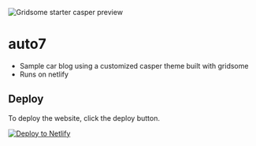 ![Gridsome starter casper preview](https://i.imgur.com/TmJcF77.png?1)

# auto7
* Sample car blog using a customized casper theme built with gridsome
* Runs on netlify

## Deploy

To deploy the website, click the deploy button.

[![Deploy to Netlify](https://www.netlify.com/img/deploy/button.svg)](https://app.netlify.com/start/deploy?repository=https://gitlab.com/mittalyashu/gridsome-starter-casper)
